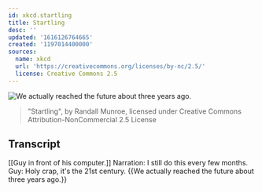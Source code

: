 ```yaml
---
id: xkcd.startling
title: Startling
desc: ''
updated: '1616126764665'
created: '1197014400000'
sources:
  name: xkcd
  url: 'https://creativecommons.org/licenses/by-nc/2.5/'
  license: Creative Commons 2.5
---
```

![We actually reached the future about three years ago.](https://imgs.xkcd.com/comics/startling.png)
> "Startling", by Randall Munroe, licensed under Creative Commons Attribution-NonCommercial 2.5 License

## Transcript
[[Guy in front of his computer.]]
Narration: I still do this every few months.
Guy: Holy crap, it's the 21st century.
{{We actually reached the future about three years ago.}}
